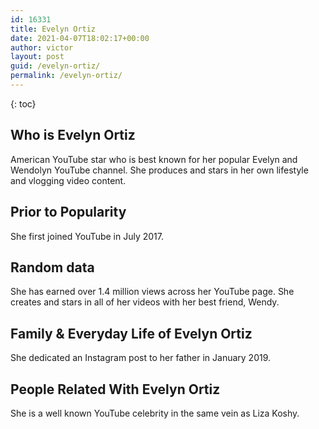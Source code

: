 ```yaml
---
id: 16331
title: Evelyn Ortiz
date: 2021-04-07T18:02:17+00:00
author: victor
layout: post
guid: /evelyn-ortiz/
permalink: /evelyn-ortiz/
---
```



{: toc}


## Who is Evelyn Ortiz



American YouTube star who is best known for her popular Evelyn and Wendolyn YouTube channel. She produces and stars in her own lifestyle and vlogging video content.

                
                
                
## Prior to Popularity



She first joined YouTube in July 2017.

                
                
                
## Random data



She has earned over 1.4 million views across her YouTube page. She creates and stars in all of her videos with her best friend, Wendy.

                
                
                
## Family & Everyday Life of Evelyn Ortiz



She dedicated an Instagram post to her father in January 2019.

                
                
                
## People Related With Evelyn Ortiz



She is a well known YouTube celebrity in the same vein as Liza Koshy.

                
              
            
          
          
          